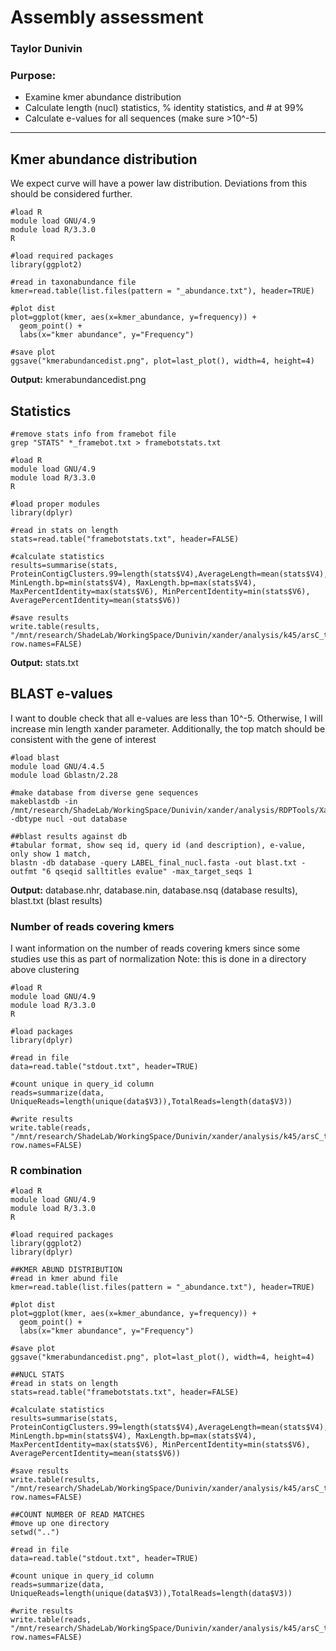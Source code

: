 # Assembly assessment
### Taylor Dunivin

### Purpose: 
  * Examine kmer abundance distribution
  * Calculate length (nucl) statistics, % identity statistics, and # at 99%
  * Calculate e-values for all sequences (make sure >10^-5)
  
---

## Kmer abundance distribution
We expect curve will have a power law distribution. Deviations from this should be considered further. 
```
#load R
module load GNU/4.9
module load R/3.3.0
R

#load required packages
library(ggplot2)

#read in taxonabundance file
kmer=read.table(list.files(pattern = "_abundance.txt"), header=TRUE)

#plot dist
plot=ggplot(kmer, aes(x=kmer_abundance, y=frequency)) +
  geom_point() +
  labs(x="kmer abundance", y="Frequency")
  
#save plot
ggsave("kmerabundancedist.png", plot=last_plot(), width=4, height=4)
```
__Output:__ kmerabundancedist.png

## Statistics
```
#remove stats info from framebot file
grep "STATS" *_framebot.txt > framebotstats.txt

#load R
module load GNU/4.9
module load R/3.3.0
R

#load proper modules
library(dplyr)

#read in stats on length
stats=read.table("framebotstats.txt", header=FALSE)

#calculate statistics
results=summarise(stats, ProteinContigClusters.99=length(stats$V4),AverageLength=mean(stats$V4),MedianLength=median(stats$V4), MinLength.bp=min(stats$V4), MaxLength.bp=max(stats$V4), MaxPercentIdentity=max(stats$V6), MinPercentIdentity=min(stats$V6), AveragePercentIdentity=mean(stats$V6))

#save results
write.table(results, "/mnt/research/ShadeLab/WorkingSpace/Dunivin/xander/analysis/k45/arsC_thio/cluster/stats.txt", row.names=FALSE)
```
__Output:__ stats.txt

## BLAST e-values
I want to double check that all e-values are less than 10^-5. Otherwise, I will increase min length xander parameter. Additionally, the top match should be consistent with the gene of interest
```
#load blast
module load GNU/4.4.5
module load Gblastn/2.28

#make database from diverse gene sequences
makeblastdb -in /mnt/research/ShadeLab/WorkingSpace/Dunivin/xander/analysis/RDPTools/Xander_assembler/gene_resource/GENE/originaldata/nucl.fa  -dbtype nucl -out database

##blast results against db
#tabular format, show seq id, query id (and description), e-value, only show 1 match,
blastn -db database -query LABEL_final_nucl.fasta -out blast.txt -outfmt "6 qseqid salltitles evalue" -max_target_seqs 1
```

__Output:__ database.nhr, database.nin, database.nsq (database results), blast.txt (blast results)

### Number of reads covering kmers
I want information on the number of reads covering kmers since some studies use this as part of normalization
Note: this is done in a directory above clustering 

```
#load R
module load GNU/4.9
module load R/3.3.0
R

#load packages
library(dplyr)

#read in file 
data=read.table("stdout.txt", header=TRUE)

#count unique in query_id column
reads=summarize(data, UniqueReads=length(unique(data$V3)),TotalReads=length(data$V3))

#write results
write.table(reads, "/mnt/research/ShadeLab/WorkingSpace/Dunivin/xander/analysis/k45/arsC_thio/readssummary.txt", row.names=FALSE)
```

### R combination

```
#load R
module load GNU/4.9
module load R/3.3.0
R

#load required packages
library(ggplot2)
library(dplyr)

##KMER ABUND DISTRIBUTION
#read in kmer abund file
kmer=read.table(list.files(pattern = "_abundance.txt"), header=TRUE)

#plot dist
plot=ggplot(kmer, aes(x=kmer_abundance, y=frequency)) +
  geom_point() +
  labs(x="kmer abundance", y="Frequency")
  
#save plot
ggsave("kmerabundancedist.png", plot=last_plot(), width=4, height=4)

##NUCL STATS 
#read in stats on length
stats=read.table("framebotstats.txt", header=FALSE)

#calculate statistics
results=summarise(stats, ProteinContigClusters.99=length(stats$V4),AverageLength=mean(stats$V4),MedianLength=median(stats$V4), MinLength.bp=min(stats$V4), MaxLength.bp=max(stats$V4), MaxPercentIdentity=max(stats$V6), MinPercentIdentity=min(stats$V6), AveragePercentIdentity=mean(stats$V6))

#save results
write.table(results, "/mnt/research/ShadeLab/WorkingSpace/Dunivin/xander/analysis/k45/arsC_thio/cluster/stats.txt", row.names=FALSE)

##COUNT NUMBER OF READ MATCHES
#move up one directory
setwd("..")

#read in file 
data=read.table("stdout.txt", header=TRUE)

#count unique in query_id column
reads=summarize(data, UniqueReads=length(unique(data$V3)),TotalReads=length(data$V3))

#write results
write.table(reads, "/mnt/research/ShadeLab/WorkingSpace/Dunivin/xander/analysis/k45/arsC_thio/readssummary.txt", row.names=FALSE)
```

